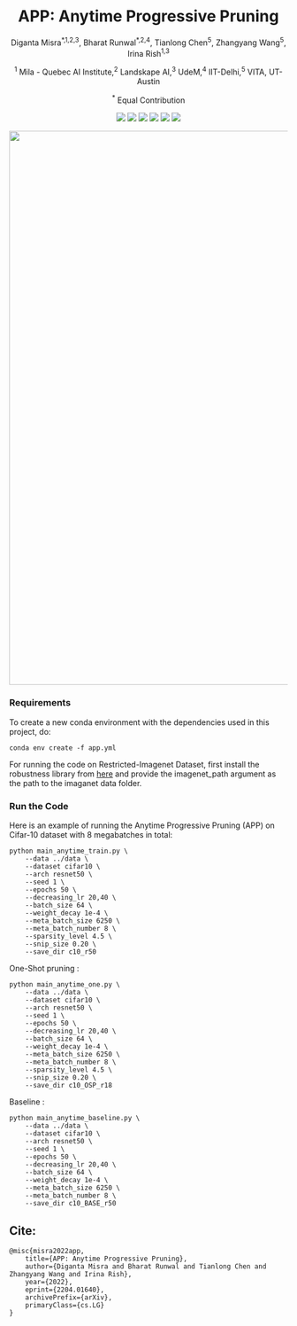 <h1 align="center">APP: Anytime Progressive Pruning</h1>
<p align="center">Diganta Misra<sup>*,1,2,3</sup>, Bharat Runwal<sup>*,2,4</sup>, Tianlong Chen<sup>5</sup>, Zhangyang Wang<sup>5</sup>, Irina Rish<sup>1,3</sup></p>
<p align="center"><sup>1</sup> Mila - Quebec AI Institute,<sup>2</sup> Landskape AI,<sup>3</sup> UdeM,<sup>4</sup> IIT-Delhi,<sup>5</sup> VITA, UT-Austin</p>
<p align="center"><sup>*</sup> Equal Contribution </p>
<p align="center">
  <a href="https://arxiv.org/abs/2204.01640" alt="ArXiv">
        <img src="https://img.shields.io/badge/Preprint-arXiv-blue.svg" /></a>
  <a href="https://www.sparseneural.net/" alt="SNN">
        <img src="https://img.shields.io/badge/SNN-ICML'22-violet.svg" /></a>
  <a href="https://continual-lifelong-learners.github.io/" alt="ACML">
        <img src="https://img.shields.io/badge/CLL-ACML'22-pink.svg" /></a>
  <a href="https://dynn-icml2022.github.io/" alt="Dynn">
        <img src="https://img.shields.io/badge/DyNN-ICML'22-purple.svg" /></a>
  <a href="https://wandb.ai/landskape/APP" alt="Dashboard">
        <img src="https://img.shields.io/badge/WandB-Dashboard-gold.svg" /></a>
  <a href="https://landskape.ai/publication/app/" alt="Project">
          <img src="https://img.shields.io/badge/Project-Website-green.svg" /></a>
</p>

<p align="center">
  <img src ="app.png"  width="1000"/>
</p>

### Requirements

To create a new conda environment with the dependencies used in this project, do: 

```
conda env create -f app.yml
```

For running the code on Restricted-Imagenet Dataset, first install the robustness library from [here](https://github.com/landskape-ai/Progressive-Pruning/tree/main/robustness) and provide the imagenet_path argument as the path to the imaganet data folder. 

### Run the Code

Here is an example of running the Anytime Progressive Pruning (APP) on Cifar-10 dataset with 8 megabatches in total:
```
python main_anytime_train.py \
    --data ../data \
    --dataset cifar10 \
    --arch resnet50 \
    --seed 1 \
    --epochs 50 \
    --decreasing_lr 20,40 \
    --batch_size 64 \
    --weight_decay 1e-4 \
    --meta_batch_size 6250 \
    --meta_batch_number 8 \
    --sparsity_level 4.5 \
    --snip_size 0.20 \
    --save_dir c10_r50
```
One-Shot pruning :
```
python main_anytime_one.py \
    --data ../data \
    --dataset cifar10 \
    --arch resnet50 \
    --seed 1 \
    --epochs 50 \
    --decreasing_lr 20,40 \
    --batch_size 64 \
    --weight_decay 1e-4 \
    --meta_batch_size 6250 \
    --meta_batch_number 8 \
    --sparsity_level 4.5 \
    --snip_size 0.20 \
    --save_dir c10_OSP_r18
```
Baseline :
```
python main_anytime_baseline.py \
    --data ../data \
    --dataset cifar10 \
    --arch resnet50 \
    --seed 1 \
    --epochs 50 \
    --decreasing_lr 20,40 \
    --batch_size 64 \
    --weight_decay 1e-4 \
    --meta_batch_size 6250 \
    --meta_batch_number 8 \
    --save_dir c10_BASE_r50
```

## Cite:

```
@misc{misra2022app,
    title={APP: Anytime Progressive Pruning},
    author={Diganta Misra and Bharat Runwal and Tianlong Chen and Zhangyang Wang and Irina Rish},
    year={2022},
    eprint={2204.01640},
    archivePrefix={arXiv},
    primaryClass={cs.LG}
}
```
